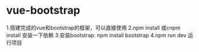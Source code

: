 # vue-bootstrap
1.搭建完成的vue和bootstrap的框架，可以直接使用
2.npm install 或cnpm install 安装一下依赖
3.安装bootstrap:  npm install bootstrap
4.npm run dev 运行项目
